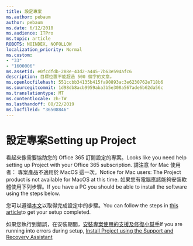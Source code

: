```yaml
---
title: 設定專案
ms.author: pebaum
author: pebaum
ms.date: 6/12/2018
ms.audience: ITPro
ms.topic: article
ROBOTS: NOINDEX, NOFOLLOW
localization_priority: Normal
ms.custom:
- "33"
- "1600006"
ms.assetid: e0fcdfdb-288e-43d2-a445-7b63e594afc6
description: 目標位置不能超過 500 個字的文章。
ms.openlocfilehash: 551ccbb34135b415fa90893ac3e6230762e718b6
ms.sourcegitcommit: 1d98db8acb9959aba3b5e308a567ade6b62da56c
ms.translationtype: MT
ms.contentlocale: zh-TW
ms.lasthandoff: 08/22/2019
ms.locfileid: "36508846"
---
```

# <a name="setting-up-project"></a><span data-ttu-id="8e1f9-103">設定專案</span><span class="sxs-lookup"><span data-stu-id="8e1f9-103">Setting up Project</span></span>

<span data-ttu-id="8e1f9-104">看起來像需要協助您的 Office 365 訂閱設定的專案。</span><span class="sxs-lookup"><span data-stu-id="8e1f9-104">Looks like you need help setting up Project with your Office 365 subscription.</span></span>
<span data-ttu-id="8e1f9-105">請注意 for Mac 使用者： 專案產品不適用於 MacOS 這一次。</span><span class="sxs-lookup"><span data-stu-id="8e1f9-105">Notice for Mac users: The Project product is not available for MacOS at this time.</span></span> <span data-ttu-id="8e1f9-106">如果您有電腦應該能夠安裝軟體使用下列步驟。</span><span class="sxs-lookup"><span data-stu-id="8e1f9-106">If you have a PC you should be able to install the software using the steps below.</span></span>
  
<span data-ttu-id="8e1f9-107">您可以遵循[本文](https://support.office.com/article/7059249b-d9fe-4d61-ab96-5c5bf435f281.aspx)以取得完成設定中的步驟。</span><span class="sxs-lookup"><span data-stu-id="8e1f9-107">You can follow the steps in [this article](https://support.office.com/article/7059249b-d9fe-4d61-ab96-5c5bf435f281.aspx)to get your setup completed.</span></span>
  
<span data-ttu-id="8e1f9-108">如果您執行到錯誤，在安裝期間，[安裝專案使用的支援及修復小幫手](https://aka.ms/SaRA-ProjectSetupScenario)</span><span class="sxs-lookup"><span data-stu-id="8e1f9-108">If you are running into errors during setup, [Install Project using the Support and Recovery Assistant](https://aka.ms/SaRA-ProjectSetupScenario)</span></span>
